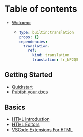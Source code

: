 # Table of contents

* [Welcome](README.md)
  * ```yaml
    type: builtin:translation
    props: {}
    dependencies:
      translation:
        ref:
          kind: translation
          translation: tr_bP2QS
    ```

## Getting Started

* [Quickstart](getting-started/quickstart.md)
* [Publish your docs](getting-started/publish-your-docs.md)

## Basics <a href="#html" id="html"></a>

* [HTML Introduction](html/html-introduction.md)
* [HTML Editors](html/editor.md)
* [VSCode Extensions For HTML](html/page.md)
